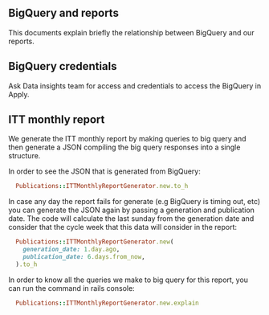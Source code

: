 ## BigQuery and reports

This documents explain briefly the relationship between BigQuery and our
reports.

## BigQuery credentials

Ask Data insights team for access and credentials to access the BigQuery in
Apply.

## ITT monthly report

We generate the ITT monthly report by making queries to big query and
then generate a JSON compiling the big query responses into a single structure.

In order to see the JSON that is generated from BigQuery:

```ruby
  Publications::ITTMonthlyReportGenerator.new.to_h
```

In case any day the report fails for generate (e.g BigQuery is timing out, etc)
you can generate the JSON again by passing a generation and publication date.
The code will calculate the last sunday from the generation date and consider
that the cycle week that this data will consider in the report:

```ruby
  Publications::ITTMonthlyReportGenerator.new(
    generation_date: 1.day.ago,
    publication_date: 6.days.from_now,
  ).to_h
```

In order to know all the queries we make to big query for this report,
you can run the command in rails console:

```ruby
  Publications::ITTMonthlyReportGenerator.new.explain
```

